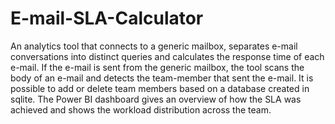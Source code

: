 # E-mail-SLA-Calculator

An analytics tool that connects to a generic mailbox, separates e-mail conversations into distinct queries and calculates the response time of each e-mail.
If the e-mail is sent from the generic mailbox, the tool scans the body of an e-mail and detects the team-member that sent the e-mail.
It is possible to add or delete team members based on a database created in sqlite.
The Power BI dashboard gives an overview of how the SLA was achieved and shows the workload distribution across the team.
